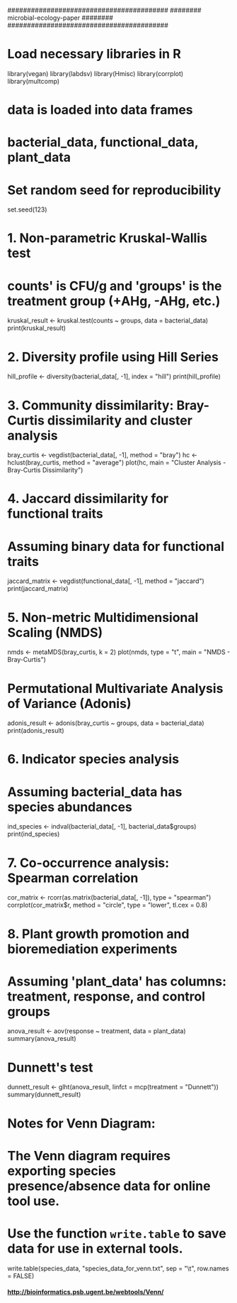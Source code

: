#########################################
######## microbial-ecology-paper ######## 
#########################################

# Load necessary libraries in R 
library(vegan)
library(labdsv)
library(Hmisc)
library(corrplot)
library(multcomp)

# data is loaded into data frames
# bacterial_data, functional_data, plant_data

# Set random seed for reproducibility
set.seed(123)

# 1. Non-parametric Kruskal-Wallis test
# counts' is CFU/g and 'groups' is the treatment group (+AHg, -AHg, etc.)
kruskal_result <- kruskal.test(counts ~ groups, data = bacterial_data)
print(kruskal_result)

# 2. Diversity profile using Hill Series
hill_profile <- diversity(bacterial_data[, -1], index = "hill")
print(hill_profile)

# 3. Community dissimilarity: Bray-Curtis dissimilarity and cluster analysis
bray_curtis <- vegdist(bacterial_data[, -1], method = "bray")
hc <- hclust(bray_curtis, method = "average")
plot(hc, main = "Cluster Analysis - Bray-Curtis Dissimilarity")

# 4. Jaccard dissimilarity for functional traits
# Assuming binary data for functional traits
jaccard_matrix <- vegdist(functional_data[, -1], method = "jaccard")
print(jaccard_matrix)

# 5. Non-metric Multidimensional Scaling (NMDS)
nmds <- metaMDS(bray_curtis, k = 2)
plot(nmds, type = "t", main = "NMDS - Bray-Curtis")

# Permutational Multivariate Analysis of Variance (Adonis)
adonis_result <- adonis(bray_curtis ~ groups, data = bacterial_data)
print(adonis_result)

# 6. Indicator species analysis
# Assuming bacterial_data has species abundances
ind_species <- indval(bacterial_data[, -1], bacterial_data$groups)
print(ind_species)

# 7. Co-occurrence analysis: Spearman correlation
cor_matrix <- rcorr(as.matrix(bacterial_data[, -1]), type = "spearman")
corrplot(cor_matrix$r, method = "circle", type = "lower", tl.cex = 0.8)

# 8. Plant growth promotion and bioremediation experiments
# Assuming 'plant_data' has columns: treatment, response, and control groups
anova_result <- aov(response ~ treatment, data = plant_data)
summary(anova_result)

# Dunnett's test
dunnett_result <- glht(anova_result, linfct = mcp(treatment = "Dunnett"))
summary(dunnett_result)

# Notes for Venn Diagram:
# The Venn diagram requires exporting species presence/absence data for online tool use.
# Use the function `write.table` to save data for use in external tools.
write.table(species_data, "species_data_for_venn.txt", sep = "\t", row.names = FALSE)

#### http://bioinformatics.psb.ugent.be/webtools/Venn/
